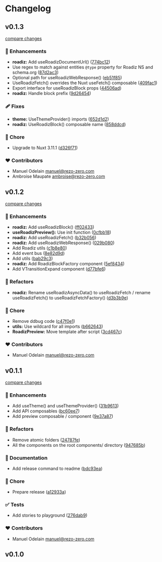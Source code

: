# Changelog


## v0.1.3

[compare changes](https://github.com/rezozero/nuxt-layer/compare/v0.1.2...v0.1.3)

### 🚀 Enhancements

- **roadiz:** Add useRoadizDocumentUrl() ([774bc12](https://github.com/rezozero/nuxt-layer/commit/774bc12))
- Use regex to match against entities `@type` property for Roadiz NS and schema.org ([87d2ac3](https://github.com/rezozero/nuxt-layer/commit/87d2ac3))
- Optional path for useRoadizWebResponse() ([eb51f85](https://github.com/rezozero/nuxt-layer/commit/eb51f85))
- UseRoadizFetch() overrides the Nuxt useFetch() composable ([409fac1](https://github.com/rezozero/nuxt-layer/commit/409fac1))
- Export interface for useRoadizBlock props ([44506ad](https://github.com/rezozero/nuxt-layer/commit/44506ad))
- **roadiz:** Handle block prefix ([9d26454](https://github.com/rezozero/nuxt-layer/commit/9d26454))

### 🩹 Fixes

- **theme:** UseThemeProvider() imports ([652d1d2](https://github.com/rezozero/nuxt-layer/commit/652d1d2))
- **roadiz:** UseRoadizBlock() composable name ([858ddcd](https://github.com/rezozero/nuxt-layer/commit/858ddcd))

### 🏡 Chore

- Upgrade to Nuxt 3.11.1 ([d326f71](https://github.com/rezozero/nuxt-layer/commit/d326f71))

### ❤️ Contributors

- Manuel Odelain <manuel@rezo-zero.com>
- Ambroise Maupate <ambroise@rezo-zero.com>

## v0.1.2

[compare changes](https://github.com/rezozero/nuxt-layer/compare/v0.1.1...v0.1.2)

### 🚀 Enhancements

- **roadiz:** Add useRoadizBlock() ([ff02433](https://github.com/rezozero/nuxt-layer/commit/ff02433))
- **useRoadizPreview():** Use init function ([0cfbb18](https://github.com/rezozero/nuxt-layer/commit/0cfbb18))
- **roadiz:** Add useRoadizFetch() ([b32b056](https://github.com/rezozero/nuxt-layer/commit/b32b056))
- **roadiz:** Add useRoadizWebResponse() ([029b080](https://github.com/rezozero/nuxt-layer/commit/029b080))
- Add Roadiz utils ([c1b8e80](https://github.com/rezozero/nuxt-layer/commit/c1b8e80))
- Add event bus ([8e82d9d](https://github.com/rezozero/nuxt-layer/commit/8e82d9d))
- Add utils ([bab29c3](https://github.com/rezozero/nuxt-layer/commit/bab29c3))
- **roadiz:** Add RoadizBlockFactory component ([5ef8434](https://github.com/rezozero/nuxt-layer/commit/5ef8434))
- Add VTransitionExpand component ([d77bfe6](https://github.com/rezozero/nuxt-layer/commit/d77bfe6))

### 💅 Refactors

- **roadiz:** Rename useRoadizAsyncData() to useRoadizFetch / rename useRoadizFetch() to useRoadizFetchFactory() ([d3b3b9e](https://github.com/rezozero/nuxt-layer/commit/d3b3b9e))

### 🏡 Chore

- Remove ddbug code ([c47f0e1](https://github.com/rezozero/nuxt-layer/commit/c47f0e1))
- **utils:** Use wildcard for all imports ([b662643](https://github.com/rezozero/nuxt-layer/commit/b662643))
- **RoadizPreview:** Move template after script ([3cd467c](https://github.com/rezozero/nuxt-layer/commit/3cd467c))

### ❤️ Contributors

- Manuel Odelain <manuel@rezo-zero.com>

## v0.1.1

[compare changes](https://github.com/rezozero/nuxt-layer/compare/v0.1.0...v0.1.1)

### 🚀 Enhancements

- Add useTheme() and useThemeProvider() ([31b9613](https://github.com/rezozero/nuxt-layer/commit/31b9613))
- Add API composables ([bc60ee7](https://github.com/rezozero/nuxt-layer/commit/bc60ee7))
- Add preview composable / component ([9e37a87](https://github.com/rezozero/nuxt-layer/commit/9e37a87))

### 💅 Refactors

- Remove atomic folders ([24787fe](https://github.com/rezozero/nuxt-layer/commit/24787fe))
- All the components on the root components/ directory ([947685b](https://github.com/rezozero/nuxt-layer/commit/947685b))

### 📖 Documentation

- Add release command to readme ([bdc93ea](https://github.com/rezozero/nuxt-layer/commit/bdc93ea))

### 🏡 Chore

- Prepare release ([a12933a](https://github.com/rezozero/nuxt-layer/commit/a12933a))

### ✅ Tests

- Add stories to playground ([276dab9](https://github.com/rezozero/nuxt-layer/commit/276dab9))

### ❤️ Contributors

- Manuel Odelain <manuel@rezo-zero.com>

## v0.1.0
